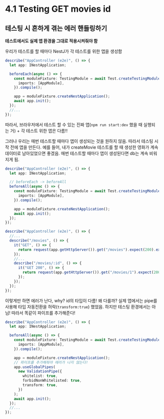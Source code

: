 # 4.1 Testing GET movies id

## 테스팅 시 흔하게 겪는 에러 핸들링하기

**테스트에서도 실제 앱 환경을 그대로 적용시켜줘야 함**

우리가 테스트를 할 때마다 NestJ가 각 테스트를 위한 앱을 생성함

```ts
describe("AppController (e2e)", () => {
  let app: INestApplication;

  beforeEach(async () => {
    const moduleFixture: TestingModule = await Test.createTestingModule({
      imports: [AppModule],
    }).compile();

    app = moduleFixture.createNestApplication();
    await app.init();
  });
  //...
});
```

따라서, 브라우저에서 테스트 할 수 있는 진짜 앱(`npm run start:dev` 했을 때 실행되는 거) + 각 테스트 위한 앱은 다름!!

그러나 우리는 매번 테스트할 때마다 앱이 생성되는 것을 원하지 않음. 따라서 테스팅 시작 전에 앱을 만든다. 예를 들어, 내가 createMovie 테스트를 할 때 생성한 영화가 계속 데이터로 남아있었으면 좋겠음. 매번 테스트할 때마다 앱이 생성된다면 db는 계속 비워지게 됨.

```ts
describe("AppController (e2e)", () => {
  let app: INestApplication;

  // beforeEach -> beforeAll
  beforeAll(async () => {
    const moduleFixture: TestingModule = await Test.createTestingModule({
      imports: [AppModule],
    }).compile();

    app = moduleFixture.createNestApplication();
    await app.init();
  });
});
```

```ts
describe("AppController (e2e)", () => {
  //...
  describe("/movies", () => {
    it("GET", () => {
      return request(app.getHttpServer()).get("/movies").expect(200).expect([]);
    });
    //...
    describe("/movies/:id", () => {
      it("GET 200", () => {
        return request(app.getHttpServer()).get("/movies/1").expect(200);
      });
    });
  });
});
```

이렇게만 하면 에러가 난다, why? id의 타입이 다름! 왜 다를까? 실제 앱에서는 pipe를 사용해 타입 자동전환을 허락(`transform:true`) 했었음. 하지만 테스팅 환경에서는 아님! 따라서 똑같이 파이프를 추가해준다!

```ts
describe("AppController (e2e)", () => {
  let app: INestApplication;

  beforeAll(async () => {
    const moduleFixture: TestingModule = await Test.createTestingModule({
      imports: [AppModule],
    }).compile();

    app = moduleFixture.createNestApplication();
    // 파이프를 추가해줘야 에러가 나지 않는다!
    app.useGlobalPipes(
      new ValidationPipe({
        whitelist: true,
        forbidNonWhitelisted: true,
        transform: true,
      })
    );
    await app.init();
  });
  //...
});
```
